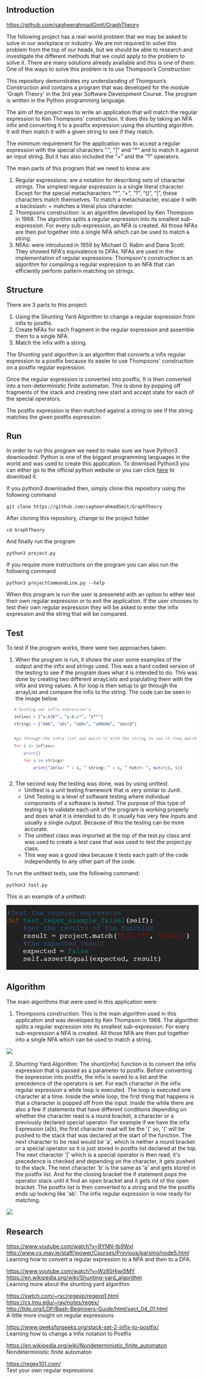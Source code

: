 Introduction
-------------------------------------------------------------------------------------------------------------------------------

https://github.com/sagheerahmadGmit/GraphTheory  

The following project has a real-world problem that we may be asked to solve in our workplace or industry. We are not required to solve this problem from the top of our heads, but we should be able to research and investigate the different methods that we could apply to the problem to solve it. There are many solutions already available and this is one of them. One of the ways to solve this problem is to use Thompson’s Construction  
  

This repository demonstrates my understanding of Thompson’s Construction and contains a program that was developed for the module 'Graph Theory' in the 3rd year Software Development Course. The program is written in the Python programming language.  
  

The aim of the project was to write an application that will match the regular expression to Ken Thompsons' construction. It does this by taking an NFA infix and converting it to a postfix expression using the shunting algorithm. It will then match it with a given string to see if they match.  
  

The minimum requirement for the application was to accept a regular expression with the special characters ".", "|" and "*" and to match it against an input string. But it has also included the “+” and the “?” operators.  
 
The main parts of this program that we need to know are:  

1.	Regular expressions: are a notation for describing sets of character strings. The simplest regular expression is a single literal character. Except for the special metacharacters “*”, “+”, “?”, “()”, “|”, these characters match themselves. To match a metacharacter, escape it with a backslash: + matches a literal plus character.
2.	Thompsons construction: is an algorithm developed by Ken Thompson in 1968. The algorithm splits a regular expression into its smallest sub-expression. For every sub-expression, an NFA is created. All those NFAs are then put together into a single NFA which can be used to match a string.
3.	NFAs: were introduced in 1959 by Michael O. Rabin and Dana Scott. They showed NFA's equivalence to DFAs. NFAs are used in the implementation of regular expressions: Thompson's construction is an algorithm for compiling a regular expression to an NFA that can efficiently perform pattern matching on strings. 

Structure
----------------------------------------------------------------------------------------------------------

There are 3 parts to this project:

1. Using the Shunting Yard Algorithm to change a regular expression from infix to postfix.
2. Create NFAs for each fragment in the regular expression and assemble them to a single NFA.
3. Match the infix with a string.

The Shunting yard algorithm is an algorthm that converts a infix regular expression to a postfix because its easier to use Thompsons' construction on a postfix regular expression.

Once the regular expression is converted into postfix, It is then converted into a non-deterministic finite automaton. This is done by popping off fragments of the stack and creating new start and accept state for each of the special operators.

The postfix expression is then matched against a string to see if the string matches the given postfix expression.

  
Run
-------------------------------------------------------------------------------------------------------

In order to run this program we need to make sure we have Python3 downloaded. Python is one of the biggest programming languages in the world and was used to create this application. To download Python3 you can either go to the official python website or you can click [here](https://www.python.org/downloads/) to download it.  
  
If you python3 downloaded then, simply clone this repository using the following command

```
git clone https://github.com/sagheerahmadGmit/GraphTheory
```

After cloning this repository, change to the project folder

```
cd GraphTheory
```

And finally run the program

```
python3 project.py
```

If you require more instructions on the program you can also run the following command

```
python3 projectCommandLine.py --help
```
  
When this program is run the user is presenetd with an option to either test their own regular expression or to exit the application. If the user chooses to test their own regular expression they will be asked to enter the infix expression and the string that will be compared.

Test
----------------------------------------------------------------------------------------------
To test if the program works, there were two approaches taken:

1. When the program is run, it shows the user some examples of the output and the infix and strings used. This was a hard coded version of the testing to see if 
the program does what it is intended to do. This was done by creating two different arrayLists and populating them with the infix and string values. 
A for loop is then setup to go through the arrayList and compare the infix to the string. The code can be seen in the image below.

<img src="images/testing1.png">

2. The second way the testing was done, was by using unittest. 
	- Unittest is a unit testing framework that is very similar to Junit.
	- Unit Testing is a level of software testing where individual components of a software is tested. 
	  The purpose of this type of testing is to validate each unit of the program is working properly and 
	  does what it is intended to do. It usually has very few inputs and usually a single output. 
	  Because of this the testing can be more accurate.
	- The unittest class was imported at the top of the test.py class and was used to create a test case that was used to test the project.py class.
	- This way was a good idea because it tests each path of the code independently to any other part of the code.

To run the unittest tests, use the following command:

```
python3 test.py
```

This is an example of a unittest:

<img src="images/testing2.png">

Algorithm
-----------------------------------------------------------------------------------------
The main algorithms that were used in this application were:

1. Thompsons construction: This is the main algorithm used in this application and was developed by Ken Thompson in 1968. The algorithm splits a 
regular expression into its smallest sub-expression. For every sub-expression a NFA is created. 
All those NFA are then put together into a single NFA which can be used to match a string. 

<img src="images/thompson.png">

2. Shunting Yard Algorithm: The shunt(infix) function is to convert the infix expression that is passed as a parameter to postfix. Before converting 
the expression into postfix, the infix is saved to a list and the precedence of the operators is set. For each character in the infix regular expression a while loop is executed.
The loop is executed one character at a time. Inside the while loop, the first thing that happens is that a character is popped off from the input.
Inside the while there are also a few if statements that have different conditions depending on whether the character read is a round bracket, 
a character or a previously declared special operator. For example if we have the infix Expression (a|b), the first character read will be the 
'(' so, '(' will be pushed to the stack that was declared at the start of the function. The next character to be read would be 'a', which is 
neither a round bracket or a special operator so it is just stored in postfix list declared at the top. The next character '|' which is a special operator 
is then read, it's precedence is checked and depending on the character, it gets pushed to the stack. The next character 'b' is the same as 'a' and gets stored
in the postfix list. And for the closing bracket the if statement pops the operator stack until it find an open bracket and it gets rid of the open bracket.
The postfix list is then converted to a string and the the postfix ends up looking like 'ab'. The infix regular expression is now ready for matching.

<img src="images/shunting.png">



Research
---------------------------------------------------------------------------------------------
https://www.youtube.com/watch?v=RYNN-tb9WxI  
http://www.cs.may.ie/staff/jpower/Courses/Previous/parsing/node5.html  
Learning how to convert a regular expression to a NFA and then to a DFA.  
  
https://www.youtube.com/watch?v=Wz85Hiwi5MY  
https://en.wikipedia.org/wiki/Shunting-yard_algorithm  
Learning more about the shunting yard algorithm  
  
https://swtch.com/~rsc/regexp/regexp1.html  
https://cs.lmu.edu/~ray/notes/regex/  
http://tldp.org/LDP/Bash-Beginners-Guide/html/sect_04_01.html  
A little more insight on regular expressions  
  
https://www.geeksforgeeks.org/stack-set-2-infix-to-postfix/  
Learning how to change a Infix notation to Postfix  
  
https://en.wikipedia.org/wiki/Nondeterministic_finite_automaton  
Nondeterministic finite automaton  
  
https://regex101.com/  
Test your own regular expressions  
